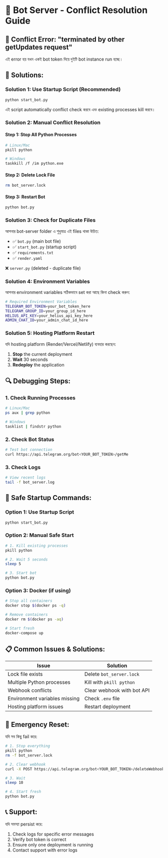 # 🤖 Bot Server - Conflict Resolution Guide

## 🚨 **Conflict Error: "terminated by other getUpdates request"**

এই error হয় যখন একই bot token দিয়ে দুইটি bot instance run হচ্ছে।

## 🔧 **Solutions:**

### **Solution 1: Use Startup Script (Recommended)**
```bash
python start_bot.py
```
এই script automatically conflict check করবে এবং existing processes kill করবে।

### **Solution 2: Manual Conflict Resolution**

#### **Step 1: Stop All Python Processes**
```bash
# Linux/Mac
pkill python

# Windows
taskkill /f /im python.exe
```

#### **Step 2: Delete Lock File**
```bash
rm bot_server.lock
```

#### **Step 3: Restart Bot**
```bash
python bot.py
```

### **Solution 3: Check for Duplicate Files**

আপনার bot-server folder এ শুধুমাত্র এই files থাকা উচিত:
- ✅ `bot.py` (main bot file)
- ✅ `start_bot.py` (startup script)
- ✅ `requirements.txt`
- ✅ `render.yaml`

❌ `server.py` (deleted - duplicate file)

### **Solution 4: Environment Variables**

আপনার environment variables সঠিকভাবে set করা আছে কিনা check করুন:

```bash
# Required Environment Variables
TELEGRAM_BOT_TOKEN=your_bot_token_here
TELEGRAM_GROUP_ID=your_group_id_here
HELIUS_API_KEY=your_helius_api_key_here
ADMIN_CHAT_ID=your_admin_chat_id_here
```

### **Solution 5: Hosting Platform Restart**

যদি hosting platform (Render/Vercel/Netlify) ব্যবহার করছেন:

1. **Stop** the current deployment
2. **Wait** 30 seconds
3. **Redeploy** the application

## 🔍 **Debugging Steps:**

### **1. Check Running Processes**
```bash
# Linux/Mac
ps aux | grep python

# Windows
tasklist | findstr python
```

### **2. Check Bot Status**
```bash
# Test bot connection
curl https://api.telegram.org/bot<YOUR_BOT_TOKEN>/getMe
```

### **3. Check Logs**
```bash
# View recent logs
tail -f bot_server.log
```

## 🚀 **Safe Startup Commands:**

### **Option 1: Use Startup Script**
```bash
python start_bot.py
```

### **Option 2: Manual Safe Start**
```bash
# 1. Kill existing processes
pkill python

# 2. Wait 5 seconds
sleep 5

# 3. Start bot
python bot.py
```

### **Option 3: Docker (if using)**
```bash
# Stop all containers
docker stop $(docker ps -q)

# Remove containers
docker rm $(docker ps -aq)

# Start fresh
docker-compose up
```

## 📋 **Common Issues & Solutions:**

| Issue | Solution |
|-------|----------|
| Lock file exists | Delete `bot_server.lock` |
| Multiple Python processes | Kill with `pkill python` |
| Webhook conflicts | Clear webhook with bot API |
| Environment variables missing | Check `.env` file |
| Hosting platform issues | Restart deployment |

## 🔧 **Emergency Reset:**

যদি সব কিছু fail করে:

```bash
# 1. Stop everything
pkill python
rm -f bot_server.lock

# 2. Clear webhook
curl -X POST https://api.telegram.org/bot<YOUR_BOT_TOKEN>/deleteWebhook

# 3. Wait
sleep 10

# 4. Start fresh
python bot.py
```

## 📞 **Support:**

যদি সমস্যা persist করে:
1. Check logs for specific error messages
2. Verify bot token is correct
3. Ensure only one deployment is running
4. Contact support with error logs 